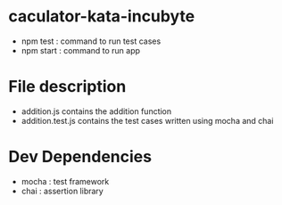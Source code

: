 # caculator-kata-incubyte
+ npm test : command to run test cases 
+ npm start : command to run app

# File description
+ addition.js contains the addition function
+ addition.test.js contains the test cases written using mocha and chai

# Dev Dependencies
+ mocha : test framework
+ chai : assertion library